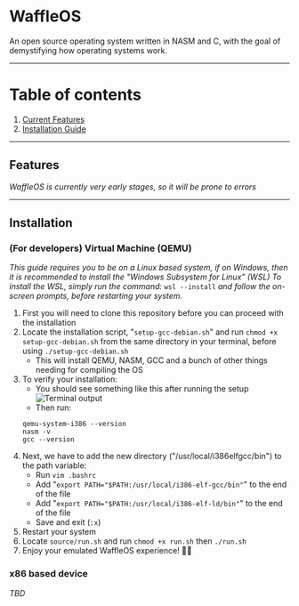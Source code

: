 # WaffleOS
An open source operating system written in NASM and C, with the goal of demystifying how operating systems work.

---
# Table of contents
1) [Current Features](#features)
2) [Installation Guide](#installation)

---
## Features
*WaffleOS is currently very early stages, so it will be prone to errors*

---
## Installation
### (For developers) Virtual Machine (QEMU)
*This guide requires you to be on a Linux based system, if on Windows, then it is recommended to install the "Windows Subsystem for Linux" (WSL)*
*To install the WSL, simply run the command:* `wsl --install` *and follow the on-screen prompts, before restarting your system.*

1) First you will need to clone this repository before you can proceed with the installation
2) Locate the installation script, "`setup-gcc-debian.sh`" and run `chmod +x setup-gcc-debian.sh` from the same directory in your terminal, before using `./setup-gcc-debian.sh`
    - This will install QEMU, NASM, GCC and a bunch of other things needing for compiling the OS
3) To verify your installation:
    - You should see something like this after running the setup
      ![Terminal output](https://github.com/AlanDoesCS/WaffleOS/assets/95879019/72d8dc06-bd04-4357-9046-aeb43f707513)
    - Then run:
   ```shell
   qemu-system-i386 --version
   nasm -v
   gcc --version
   ```
4) Next, we have to add the new directory ("/usr/local/i386elfgcc/bin") to the path variable:
    - Run `vim .bashrc`
    - Add "`export PATH="$PATH:/usr/local/i386-elf-gcc/bin"`" to the end of the file
    - Add "`export PATH="$PATH:/usr/local/i386-elf-ld/bin"`" to the end of the file
    - Save and exit (`:x`)
5) Restart your system
6) Locate `source/run.sh` and run `chmod +x run.sh` then `./run.sh`
7) Enjoy your emulated WaffleOS experience! 🎉🎉

### x86 based device
*TBD*
